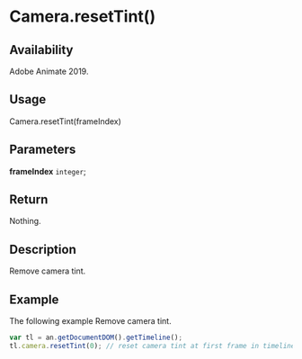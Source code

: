 # Camera.resetTint()

## Availability

Adobe Animate 2019.

## Usage

Camera.resetTint(frameIndex)

## Parameters

**frameIndex** `integer`;

## Return

Nothing.

## Description

Remove camera tint.

## Example

The following example Remove camera tint.

```javascript
var tl = an.getDocumentDOM().getTimeline();
tl.camera.resetTint(0); // reset camera tint at first frame in timeline
```

